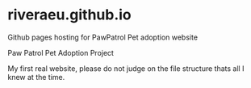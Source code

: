 # riveraeu.github.io
Github pages hosting for PawPatrol Pet adoption website

Paw Patrol Pet Adoption Project 

My first real website, please do not judge on the file structure thats all I knew at the time. 
